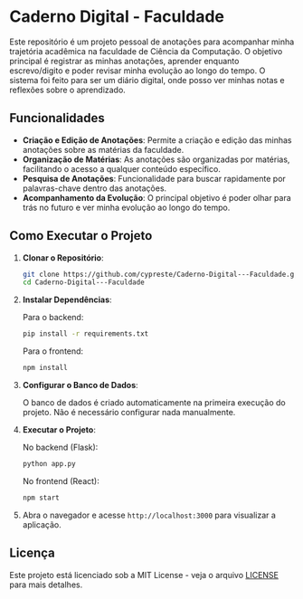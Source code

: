 
# Caderno Digital - Faculdade

Este repositório é um projeto pessoal de anotações para acompanhar minha trajetória acadêmica na faculdade de Ciência da Computação. O objetivo principal é registrar as minhas anotações, aprender enquanto escrevo/digito e poder revisar minha evolução ao longo do tempo. O sistema foi feito para ser um diário digital, onde posso ver minhas notas e reflexões sobre o aprendizado.

## Funcionalidades

- **Criação e Edição de Anotações**: Permite a criação e edição das minhas anotações sobre as matérias da faculdade.
- **Organização de Matérias**: As anotações são organizadas por matérias, facilitando o acesso a qualquer conteúdo específico.
- **Pesquisa de Anotações**: Funcionalidade para buscar rapidamente por palavras-chave dentro das anotações.
- **Acompanhamento da Evolução**: O principal objetivo é poder olhar para trás no futuro e ver minha evolução ao longo do tempo.

## Como Executar o Projeto

1. **Clonar o Repositório**:

   ```bash
   git clone https://github.com/cypreste/Caderno-Digital---Faculdade.git
   cd Caderno-Digital---Faculdade
   ```

2. **Instalar Dependências**:

   Para o backend:

   ```bash
   pip install -r requirements.txt
   ```

   Para o frontend:

   ```bash
   npm install
   ```

3. **Configurar o Banco de Dados**:

   O banco de dados é criado automaticamente na primeira execução do projeto. Não é necessário configurar nada manualmente.

4. **Executar o Projeto**:

   No backend (Flask):

   ```bash
   python app.py
   ```

   No frontend (React):

   ```bash
   npm start
   ```

5. Abra o navegador e acesse `http://localhost:3000` para visualizar a aplicação.

## Licença

Este projeto está licenciado sob a MIT License - veja o arquivo [LICENSE](LICENSE) para mais detalhes.
